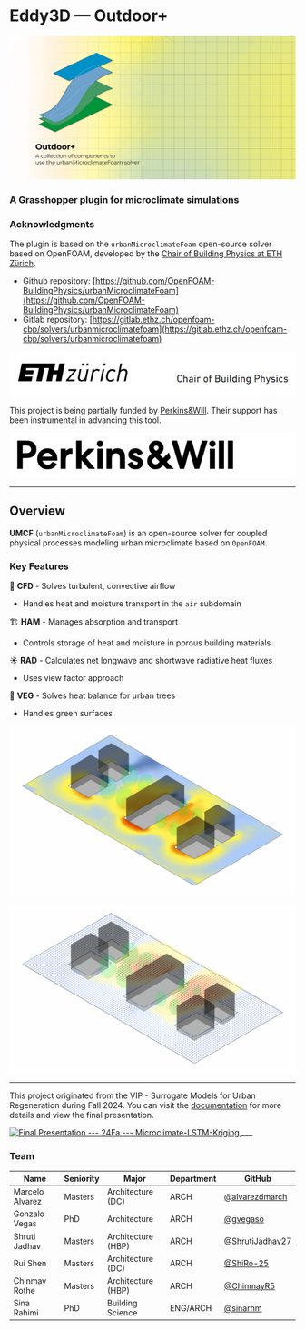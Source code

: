 # Eddy3D &mdash; Outdoor+

![UMCF](./images/outdoor+/umcf.gif)
### A Grasshopper plugin for microclimate simulations

### Acknowledgments
The plugin is based on the `urbanMicroclimateFoam` open-source solver based on OpenFOAM, developed by the [Chair of Building Physics at ETH Zürich](https://carmeliet.ethz.ch/). 

- Github repository: [https://github.com/OpenFOAM-BuildingPhysics/urbanMicroclimateFoam](https://github.com/OpenFOAM-BuildingPhysics/urbanMicroclimateFoam)
- Gitlab repository: [https://gitlab.ethz.ch/openfoam-cbp/solvers/urbanmicroclimatefoam](https://gitlab.ethz.ch/openfoam-cbp/solvers/urbanmicroclimatefoam)

![ETH Zurich](./images/outdoor+/eth.png)


This project is being partially funded by [Perkins&Will](https://perkinswill.com/). Their support has been instrumental in advancing this tool.

![PW](./images/outdoor+/PW-logo-black.png)
___
## Overview
**UMCF** (`urbanMicroclimateFoam`) is an open-source solver for coupled physical processes modeling urban microclimate based on `OpenFOAM`.

### Key Features
 🌊 **CFD** - Solves turbulent, convective airflow
- Handles heat and moisture transport in the `air` subdomain

 🏗️ **HAM** - Manages absorption and transport
- Controls storage of heat and moisture in porous building materials

☀️ **RAD** - Calculates net longwave and shortwave radiative heat fluxes
- Uses view factor approach

🌳 **VEG** - Solves heat balance for urban trees
- Handles green surfaces

![Analysis&Visualization](images/outdoor+/image38.gif)

![Analysis&Visualization](images/outdoor+/image39.gif)

___

This project originated from the VIP - Surrogate Models for Urban Regeneration during Fall 2024. You can visit the [documentation](https://vip-smur.github.io/24fa-microclimate-umcf/) for more details and view the final presentation.

<a href="https://www.youtube.com/watch?v=PuFVGLvi_Xo" target="_blank" rel="noopener noreferrer">
    <img src="https://img.youtube.com/vi/PuFVGLvi_Xo/maxresdefault.jpg" width="480" alt="Final Presentation --- 24Fa --- Microclimate-LSTM-Kriging" class="off-glb">
</a>
___

### Team

| Name | Seniority | Major | Department | GitHub |
|------|-----------|-------|------------|---------|
| Marcelo Alvarez | Masters | Architecture (DC) | ARCH | [@alvarezdmarch](https://github.com/alvarezdmarch) |
| Gonzalo Vegas | PhD | Architecture | ARCH | [@gvegaso](https://github.com/gvegasol) |
| Shruti Jadhav | Masters | Architecture (HBP) | ARCH | [@ShrutiJadhav27](https://github.com/ShrutiJadhav27) |
| Rui Shen | Masters | Architecture (DC) | ARCH | [@ShiRo-25](https://github.com/ShiRo-25) |
| Chinmay Rothe | Masters | Architecture (HBP) | ARCH | [@ChinmayR5](https://github.com/ChinmayR5) |
| Sina Rahimi | PhD | Building Science | ENG/ARCH | [@sinarhm](https://github.com/sinarhm) |
